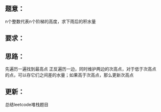 ## 题意：
n个整数代表n个阶梯的高度，求下雨后的积水量

## 要求：

## 思路：
先遍历一遍找到最高点
正反遍历一边，同时维护两边的次高点，对于低于次高点的点，可以存它们之间差的水量；如果高于次高点，那么更新次高点

## 更新：
总结leetcode堆栈题目

